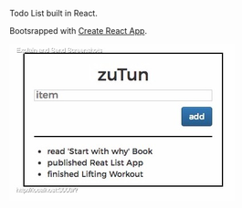 Todo List built in React.

Bootsrapped with [Create React App](https://github.com/facebookincubator/create-react-app).

![alt tag](/public/demo.jpg)
